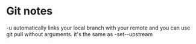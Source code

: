 # Git notes

-u automatically links your local branch with your remote and you can use git pull without arguments.
it's the same as -set--upstream